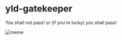# yld-gatekeeper
You shall not pass! or (if you're lucky) you shall pass!

![meme](https://cloud.githubusercontent.com/assets/6867996/9957815/56ab1422-5dfb-11e5-8115-d3396c6216e9.jpg)
